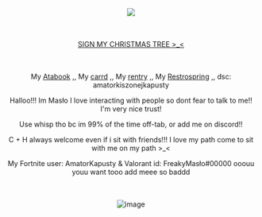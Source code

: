<div align="center">

ㅤㅤㅤㅤ<p>  ![](https://komarev.com/ghpvc/?username=RudySzczur&label=views&color=cc8706) <p/>
</div>

<div align="center">

ㅤㅤㅤㅤ<p>  [SIGN MY CHRISTMAS TREE >_<](https://colormytree.me/2024/01HHSV4QA3GHYXQXVM4S8GCVD4) <p/>
</div>


<div align="center">

ㅤㅤㅤㅤ<p> My [Atabook](https://maslo.atabook.org) ,, My [ carrd](https://masllo.carrd.co) ,, My [rentry](https://rentry.co/maslo) ,, My [Restrospring](https://retrospring.net/@Maslo) ,, dsc: amatorkiszonejkapusty <p/>
  <p> Halloo!!! Im Masło I love interacting with people so dont fear to talk to me!! I'm very nice trust!</p>
  <p>Use whisp tho bc im 99% of the time off-tab, or add me on discord!!</p>
  <p>C + H always welcome even if i sit with friends!!! I love my path come to sit with me on my path >_<</p>
  <p>My Fortnite user: AmatorKapusty & Valorant id: FreakyMasło#00000 ooouu youu want tooo add meee so baddd</p>
<div align="center">

ㅤㅤ
</div>
</div>

<div align="center">

<p align="center">

![image](https://github.com/user-attachments/assets/69da896c-6bff-4732-be36-23cf162513cf)

</div>
